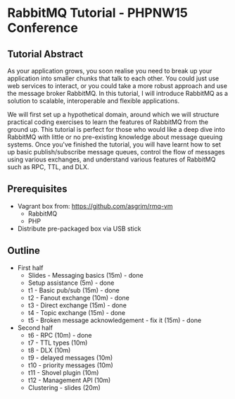 RabbitMQ Tutorial - PHPNW15 Conference
======================================

Tutorial Abstract
-----------------
As your application grows, you soon realise you need to break up your
application into smaller chunks that talk to each other. You could just use web
services to interact, or you could take a more robust approach and use the
message broker RabbitMQ. In this tutorial, I will introduce RabbitMQ as a
solution to scalable, interoperable and flexible applications. 

We will first set up a hypothetical domain, around which we will structure
practical coding exercises to learn the features of RabbitMQ from the ground up.
This tutorial is perfect for those who would like a deep dive into RabbitMQ with
little or no pre-existing knowledge about message queuing systems. Once you've
finished the tutorial, you will have learnt how to set up basic
publish/subscribe message queues, control the flow of messages using various
exchanges, and understand various features of RabbitMQ such as RPC, TTL, and DLX. 

Prerequisites
-------------
 * Vagrant box from: https://github.com/asgrim/rmq-vm
   * RabbitMQ
   * PHP
 * Distribute pre-packaged box via USB stick

Outline
-------
 * First half
   * Slides - Messaging basics (15m) - done
   * Setup assistance (5m) - done
   * t1 - Basic pub/sub (15m) - done
   * t2 - Fanout exchange (10m) - done
   * t3 - Direct exchange (15m) - done
   * t4 - Topic exchange (15m) - done
   * t5 - Broken message acknowledgement - fix it (15m) - done
 * Second half
   * t6 - RPC (10m) - done
   * t7 - TTL types (10m)
   * t8 - DLX (10m)
   * t9 - delayed messages (10m)
   * t10 - priority messages (10m)
   * t11 - Shovel plugin (10m)
   * t12 - Management API (10m)
   * Clustering - slides (20m)

